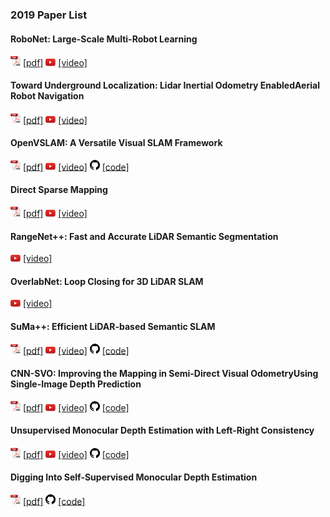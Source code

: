 ### 2019 Paper List

#### RoboNet: Large-Scale Multi-Robot Learning
<img src="/data/media/pdf.png" width=16/> [\[pdf\]](https://arxiv.org/pdf/1910.11215.pdf)
<img src="/data/media/yt.png" width=16/> [\[video\]](https://www.youtube.com/watch?v=qd-sBiKGLn4#action=share)

#### Toward Underground Localization: Lidar Inertial Odometry EnabledAerial Robot Navigation
<img src="/data/media/pdf.png" width=16/> [\[pdf\]](https://arxiv.org/pdf/1910.13085.pdf)
<img src="/data/media/yt.png" width=16/> [\[video\]](https://www.youtube.com/watch?v=kQc3mJjw_mw&feature=youtu.be)

#### OpenVSLAM: A Versatile Visual SLAM Framework
<img src="/data/media/pdf.png" width=16/> [\[pdf\]](https://arxiv.org/pdf/1910.01122.pdf)
<img src="/data/media/yt.png" width=16/> [\[video\]](https://www.youtube.com/watch?v=Ro_s3Lbx5ms)
<img src="/data/media/gh.png" width=16/> [\[code\]](https://github.com/xdspacelab/openvslam)

#### Direct Sparse Mapping
<img src="/data/media/pdf.png" width=16/> [\[pdf\]](https://arxiv.org/pdf/1904.06577.pdf)
<img src="/data/media/yt.png" width=16/> [\[video\]](https://www.youtube.com/watch?v=sj1GIF-7BYo)

#### RangeNet++: Fast and Accurate LiDAR Semantic Segmentation
<img src="/data/media/yt.png" width=16/> [\[video\]](https://www.youtube.com/watch?v=wuokg7MFZyU)

#### OverlabNet: Loop Closing for 3D LiDAR SLAM
<img src="/data/media/yt.png" width=16/> [\[video\]](https://www.youtube.com/watch?v=Ns0HkkzkxpQ)

#### SuMa++: Efficient LiDAR-based Semantic SLAM
<img src="/data/media/pdf.png" width=16/> [\[pdf\]](http://www.ipb.uni-bonn.de/wp-content/papercite-data/pdf/chen2019iros.pdf)
<img src="/data/media/yt.png" width=16/> [\[video\]](https://www.youtube.com/watch?v=uo3ZuLuFAzk)
<img src="/data/media/gh.png" width=16/> [\[code\]](https://github.com/PRBonn/semantic_suma)

#### CNN-SVO: Improving the Mapping in Semi-Direct Visual OdometryUsing Single-Image Depth Prediction
<img src="/data/media/pdf.png" width=16/> [\[pdf\]](https://arxiv.org/pdf/1810.01011.pdf)
<img src="/data/media/yt.png" width=16/> [\[video\]](https://www.youtube.com/watch?v=4oTzwoby3jw)
<img src="/data/media/gh.png" width=16/> [\[code\]](https://github.com/yan99033/CNN-SVO)

#### Unsupervised Monocular Depth Estimation with Left-Right Consistency
<img src="/data/media/pdf.png" width=16/> [\[pdf\]](https://arxiv.org/pdf/1609.03677.pdf)
<img src="/data/media/yt.png" width=16/> [\[video\]](https://www.youtube.com/watch?v=go3H2gU-Zck&feature=youtu.be)
<img src="/data/media/gh.png" width=16/> [\[code\]](https://github.com/mrharicot/monodepth)

#### Digging Into Self-Supervised Monocular Depth Estimation
<img src="/data/media/pdf.png" width=16/> [\[pdf\]](https://arxiv.org/pdf/1806.01260.pdf)
<img src="/data/media/gh.png" width=16/> [\[code\]](https://github.com/nianticlabs/monodepth2)